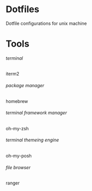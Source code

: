 # Dotfiles
Dotfile configurations for unix machine

# Tools
###### terminal
iterm2
###### package manager
homebrew
###### terminal framework manager
oh-my-zsh
###### terminal themeing engine
oh-my-posh
###### file browser
ranger
